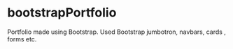 # bootstrapPortfolio
Portfolio made using Bootstrap.
Used Bootstrap jumbotron, navbars, cards , forms etc.

